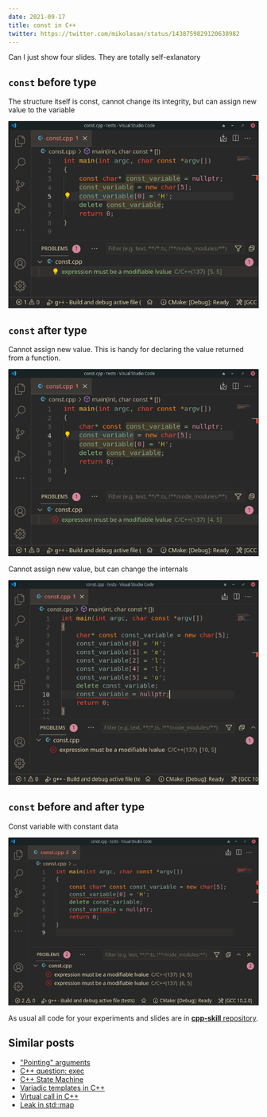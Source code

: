 ```yaml
---
date: 2021-09-17
title: const in C++
twitter: https://twitter.com/mikolasan/status/1438759829120638982
---
```


Can I just show four slides. They are totally self-exlanatory

## `const` before type

The structure itself is const, cannot change its integrity, but can assign new value to the variable

![](./cpp-const-variable-1.png)


## `const` after type

Cannot assign new value. This is handy for declaring the value returned from a function.

![](./cpp-const-variable-2.png)

Cannot assign new value, but can change the internals

![](./cpp-const-variable-3.png)

## `const` before and after type

Const variable with constant data
 
![](./cpp-const-variable-4.png)

As usual all code for your experiments and slides are in [**cpp-skill** repository](https://github.com/mikolasan/cpp-skill/tree/master/const).


## Similar posts

- ["Pointing" arguments](/blog/cpp-pointing-arguments)
- [C++ question: exec](/blog/cpp-question-exec)
- [C++ State Machine](/blog/cpp-state-machine)
- [Variadic templates in C++](/blog/cpp-variadic-templates)
- [Virtual call in C++](/blog/cpp-virtual-call)
- [Leak in std::map](/blog/cpp-leak-in-std-map)